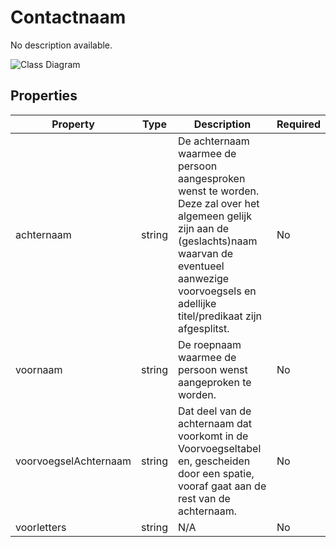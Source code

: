 # Contactnaam

No description available.

![Class Diagram](https://github.com/CommonGateway/CustomerInteractionBundle/blob/taak-object-changes-2/docs/schema/klant.contactnaam.svg)

## Properties

| Property | Type | Description | Required |
|----------|------|-------------|----------|
| achternaam | string | De achternaam waarmee de persoon aangesproken wenst te worden. Deze zal over het algemeen gelijk zijn aan de (geslachts)naam waarvan de eventueel aanwezige voorvoegsels en adellijke titel/predikaat zijn afgesplitst. | No |
| voornaam | string | De roepnaam waarmee de persoon wenst aangeproken te worden. | No |
| voorvoegselAchternaam | string | Dat deel van de achternaam dat voorkomt in de Voorvoegseltabel en, gescheiden door een spatie, vooraf gaat aan de rest van de achternaam. | No |
| voorletters | string | N/A | No |
